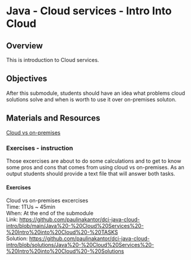 # Java - Cloud services - Intro Into Cloud

## Overview
This is introduction to Cloud services.


## Objectives
After this submodule, students should have an idea what problems cloud solutions solve and when is worth to use it over on-premises soluton.


## Materials and Resources
[Cloud vs on-premises](https://intellias.com/cloud-computing-vs-on-premises-comparison-guide/)


### Exercises - instruction
Those excercises are about to do some calculations and to get to know some pros and cons that comes from using cloud vs on-premises.
As an output students should provide a text file that will answer both tasks.


#### Exercises

Cloud vs on-premises excercises  
Time: 1TUs ~ 45min  
When: At the end of the submodule  
Link: https://github.com/paulinakantor/dci-java-cloud-intro/blob/main/Java%20-%20Cloud%20Services%20-%20Intro%20into%20Cloud%20-%20TASKS  
Solution: https://github.com/paulinakantor/dci-java-cloud-intro/blob/solutions/Java%20-%20Cloud%20Services%20-%20Intro%20into%20Cloud%20-%20Solutions   


